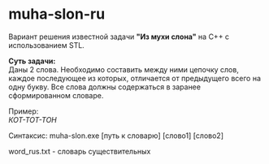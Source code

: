 # muha-slon-ru

Вариант решения известной задачи <b>"Из мухи слона"</b> на C++ с использованием STL.

<b>Суть задачи:</b> <br>
Даны 2 слова. Необходимо составить между ними цепочку слов, каждое последующее из которых, отличается от предыдущего всего на одну букву. Все слова должны содержаться в заранее сформированном словаре.

Пример:<br>
<i>КОТ-ТОТ-ТОН </i>

Синтаксис:
muha-slon.exe [путь к словарю] [слово1] [слово2]

word_rus.txt - словарь существительных
